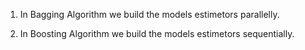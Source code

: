 1) In Bagging Algorithm we build the models estimetors parallelly.

2) In Boosting Algorithm we build the models estimetors sequentially.